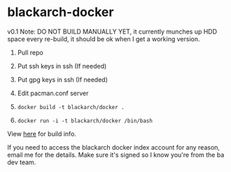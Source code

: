 blackarch-docker
================

v0.1
Note: DO NOT BUILD MANUALLY YET, it currently munches up HDD space every
re-build, it should be ok when I get a working version.

1. Pull repo

2. Put ssh keys in ssh (If needed)

3. Put gpg keys in ssh (If needed)

4. Edit pacman.conf server

5. ```docker build -t blackarch/docker .```

6. ```docker run -i -t blackarch/docker /bin/bash```

View [here](https://index.docker.io/u/blackarch/docker/) for build info.

If you need to access the blackarch docker index account for any reason, email me for the details. Make sure it's signed so I know you're from the ba dev team.
